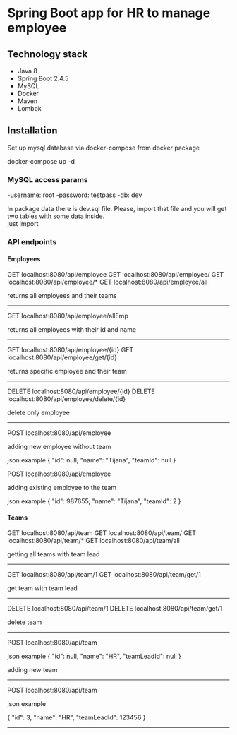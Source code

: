 # Spring Boot app for HR to manage employee

## Technology stack

- Java 8
- Spring Boot 2.4.5
- MySQL
- Docker
- Maven
- Lombok

## Installation

Set up mysql database via docker-compose from docker package

docker-compose up -d

### MySQL access params
-username: root
-password: testpass
-db: dev

In package data there is dev.sql file. Please, import that file and you will get two tables with some data inside.  
just import


### API endpoints

#### Employees

GET localhost:8080/api/employee
GET localhost:8080/api/employee/
GET localhost:8080/api/employee/*
GET localhost:8080/api/employee/all

returns all employees and their teams
*************************
GET localhost:8080/api/employee/allEmp

returns all employees with their id and name
**************************
GET localhost:8080/api/employee/{id}
GET localhost:8080/api/employee/get/{id}

returns specific employee and their team
**************
DELETE localhost:8080/api/employee/{id}
DELETE localhost:8080/api/employee/delete/{id}

delete only employee
********************
POST localhost:8080/api/employee

adding new employee without team

json example
{
"id": null,
"name": "Tijana",
"teamId": null
}

POST localhost:8080/api/employee

adding existing employee to the team

json example
{
"id": 987655,
"name": "Tijana",
"teamId": 2
}


#### Teams

GET localhost:8080/api/team
GET localhost:8080/api/team/
GET localhost:8080/api/team/*
GET localhost:8080/api/team/all

getting all teams with team lead

***********************
GET localhost:8080/api/team/1
GET localhost:8080/api/team/get/1

get team with team lead
*****

DELETE localhost:8080/api/team/1
DELETE localhost:8080/api/team/get/1

delete team
*****
POST localhost:8080/api/team

json example
{
"id": null,
"name": "HR",
"teamLeadId": null
}

adding new team
****
POST localhost:8080/api/team

json example

{
"id": 3,
"name": "HR",
"teamLeadId": 123456
}
****

